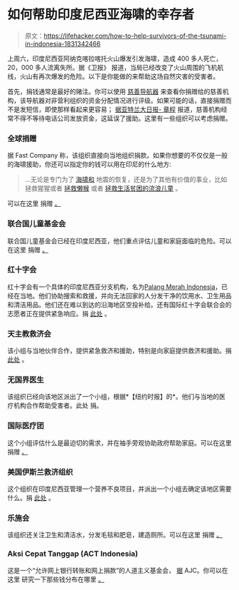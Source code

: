 # 如何帮助印度尼西亚海啸的幸存者

> 原文：<https://lifehacker.com/how-to-help-survivors-of-the-tsunami-in-indonesia-1831342466>

上周六，印度尼西亚阿纳克喀拉喀托火山爆发引发海啸，造成 400 多人死亡，20，000 多人流离失所。据《卫报》 报道，当局已经改变了火山周围的飞机航线，火山有再次爆发的危险。以下是你能做的来帮助这场自然灾害的受害者。



首先，捐钱通常是最好的赌注。你可以使用 [慈善导航器](https://www.charitynavigator.org/) 来查看你捐赠给的慈善机构，该导航器对非营利组织的资金分配情况进行评级。如果可能的话，直接捐赠而不是发短信，即使那样看起来更容易； [据亚特兰大日报- 章程](https://www.ajc.com/news/indonesia-tsunami-here-how-help-with-relief-efforts/2A4SWTFBn6OEytdgmeNOUL/) 报道，慈善机构经常不得不等待电话公司发放资金，这延误了援助。这里有一些组织可以考虑捐赠。

### **全球捐赠**

据 Fast Company 称，该组织直接向当地组织捐款。如果你想要的不仅仅是一般的海啸援助，你还可以指定你的钱可以用在印尼的什么地方:

> ...无论是专门为了 [海啸和](https://www.globalgiving.org/projects/indonesia-tsunami-relief-fund/) 地震的恢复，还是为了其他有价值的事业，比如拯救猩猩或者 [拯救懒猴](https://www.globalgiving.org/projects/we-kukang-sumatra-slow-loris-need-medical-devices/) 或者 [拯救生活贫困的流浪儿童](https://www.globalgiving.org/projects/save-street-children-from-a-life-of-poverty/) 。

可以在这里 捐赠 [。](https://www.globalgiving.org/projects/indonesia-earthquake-and-tsunami-relief-fund/?rf=homepage)

### **联合国儿童基金会**

联合国儿童基金会已经在印度尼西亚，他们重点评估儿童和家庭面临的危险。可以在这里 捐赠 [。](https://www.unicefusa.org/stories/rescue-and-relief-efforts-underway-after-tsunami-hits-indonesia/35302)

### **红十字会**

红十字会有一个具体的印度尼西亚分支机构，名为[Palang Merah Indonesia](http://donasi.pmi.or.id/)，已经在当地。他们协助搜索和救援，并向无法回家的人分发干净的饮用水、卫生用品和清洁用品。他们还在难以到达的沿海地区空投补给。还有国际红十字会联合会的志愿者正在提供紧急响应。捐 [此处](https://www.ifrc.org/en/donate-us/) 。

### **天主教救济会**

该小组与当地伙伴合作，提供紧急救济和援助，特别是向家庭提供救济和援助。捐 [此处](https://support.crs.org/donate/indonesia-tsunami) 。

### **无国界医生**

该组织已经向该地区派出了一个小组，根据*【纽约时报】的*。他们与当地的医疗机构合作帮助受害者。此处 捐。

### **国际医疗团**

这个小组评估什么是最迫切的需求，并在袖手旁观协助政府帮助家庭。可以在这里 捐赠 [。](https://give.internationalmedicalcorps.org/page/36087/donate/1?ea.tracking.id=DP~EINS~DPIHH1912)

### **美国伊斯兰救济组织**

这个组织在印度尼西亚管理一个营养不良项目，并派出一个小组去确定该地区需要什么。捐 [此处](https://secure.irusa.org/donate/donate-now?_ga=2.68649489.1826875729.1545617803-1442229712.1519874640) 。

### **乐施会**

该组织还关注卫生和清洁水，分发毛毯和肥皂，建造厕所。可以在这里 捐赠 [。](https://secure2.oxfamamerica.org/page/contribute/earthquake-and-tsunami-in-indonesia-donate-now) 

### **Aksi Cepat Tanggap (ACT Indonesia)**

这是一个“允许网上银行转账和网上捐款”的人道主义基金会， [据](https://www.ajc.com/news/indonesia-tsunami-here-how-help-with-relief-efforts/2A4SWTFBn6OEytdgmeNOUL/) AJC。你可以在这里 研究一下那些钱分布在哪里 [。](https://act.id/en)